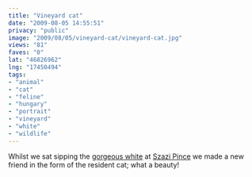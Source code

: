 ```yaml
---
title: "Vineyard cat"
date: "2009-08-05 14:55:51"
privacy: "public"
image: "2009/08/05/vineyard-cat/vineyard-cat.jpg"
views: "81"
faves: "0"
lat: "46826962"
lng: "17450494"
tags:
- "animal"
- "cat"
- "feline"
- "hungary"
- "portrait"
- "vineyard"
- "white"
- "wildlife"
---
```

Whilst we sat sipping the <a href="http://www.szaszipince.hu/product.php?id=13" rel="nofollow">gorgeous white</a> at <a href="http://www.szaszipince.hu" rel="nofollow">Szazi Pince</a> we made a new friend in the form of the resident cat; what a beauty!<a href="/photos/2009/08/05/vineyard-cat" rel="nofollow"></a>
